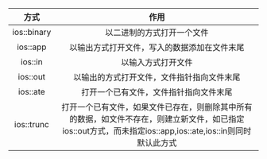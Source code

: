 | 方式 |作用|
|:--:|:--:|
|ios::binary|以二进制的方式打开一个文件|
|ios::app|以输出方式打开文件，写入的数据添加在文件末尾|
|ios::in|以输入方式打开文件|
|ios::out|以输出的方式打开文件，文件指针指向文件末尾|
|ios::ate|打开一个已有文件，文件指针指向文件末尾|
|ios::trunc|打开一个已有文件，如果文件已存在，则删除其中所有的数据，如文件不存在，则建立新文件，如已指定ios::out方式，而未指定ios::app,ios::ate,ios::in则同时默认此方式|
